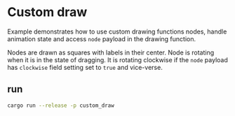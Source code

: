 # Custom draw
Example demonstrates how to use custom drawing functions nodes, handle animation state and access `node` payload in the drawing function. 

Nodes are drawn as squares with labels in their center. Node is rotating when it is in the state of dragging. It is rotating clockwise if the `node` payload has `clockwise` field setting set to `true` and vice-verse.

## run
```bash
cargo run --release -p custom_draw
```
